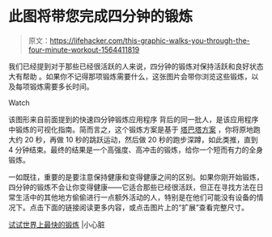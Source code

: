 # 此图将带您完成四分钟的锻炼

> 原文：<https://lifehacker.com/this-graphic-walks-you-through-the-four-minute-workout-1564411819>

我们已经提到对于那些已经很活跃的人来说，四分钟的锻炼对保持活跃和良好状态大有帮助 。如果你不记得那项锻炼需要什么，这张图片会带你浏览这些锻炼，以及每项锻炼需要多长时间。

Watch

该图形来自前面提到的快速四分钟锻炼应用程序 背后的同一批人，是该应用程序中锻炼的可视化指南。简而言之，这个锻炼方案是基于 [塔巴塔方案](http://en.wikipedia.org/wiki/High-intensity_interval_training#Tabata_regimen) ，你将原地跑大约 20 秒，再做 10 秒的跳跃运动，然后做 20 秒的跑步深蹲，如此类推，直到 4 分钟结束。最终的结果是一个高强度、高冲击的锻炼，给你一个短而有力的全身锻炼。

一如既往，重要的是要注意保持健康和变得健康之间的区别。如果你刚开始锻炼，四分钟的锻炼不会让你变得健康——它适合那些已经很活跃，但正在寻找方法在日常生活中的其他地方偷偷进行一点额外活动的人，特别是在他们可能没有设备的情况下。点击下面的链接阅读更多内容，或点击图片上的“扩展”查看完整尺寸。

[试试世界上最快的锻炼](http://tinyhearts.com/the-worlds-fastest-workout/infographic/) |小心脏